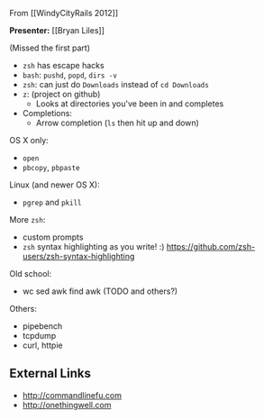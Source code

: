 From [[WindyCityRails 2012]]

**Presenter:** [[Bryan Liles]]

(Missed the first part)

* `zsh` has escape hacks
* `bash`: `pushd`, `popd`, `dirs -v`
* `zsh`: can just do `Downloads` instead of `cd Downloads`
* `z`: (project on github)
    * Looks at directories you've been in and completes
* Completions:
    * Arrow completion (`ls` then hit up and down)

OS X only:

* `open`
* `pbcopy`, `pbpaste`

Linux (and newer OS X):

* `pgrep` and `pkill`

More `zsh`:

* custom prompts
* `zsh` syntax highlighting as you write!  :) https://github.com/zsh-users/zsh-syntax-highlighting

Old school:

* wc sed awk find awk (TODO and others?)

Others:

* pipebench
* tcpdump
* curl, httpie

## External Links

* http://commandlinefu.com
* http://onethingwell.com
